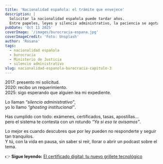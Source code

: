 ```yaml
---
title: 'Nacionalidad española: el trámite que envejece'
description: |
  Solicitar la nacionalidad española puede tardar años. 
  Entre papeles, leyes y silencio administrativo, la paciencia se agota.
pubDate: 'Oct 11 2025'
coverImage: '/images/burocracia-espana.jpg'
coverImageCredit: 'Foto: Unsplash'
author: 'Rosana'
tags:
  - nacionalidad española
  - burocracia
  - Ministerio de Justicia
  - silencio administrativo
slug: nacionalidad-espanola-burocracia-capitulo-3
---
```


2017: presento mi solicitud.  
2020: recibo un requerimiento.  
2025: sigo esperando que alguien lea mi expediente.

Lo llaman _“silencio administrativo”_,  
yo lo llamo _“ghosting institucional”_.

Has cumplido con todo: exámenes, certificados, tasas, apostillas…  
pero el sistema te contesta con un rotundo _“Ya si eso te avisamos”_.

Lo mejor es cuando descubres que por ley pueden no responderte y seguir tan tranquilos.  
Y tú, con la vida en pausa, sin saber si reír, llorar o abrir un podcast sobre el tema.

👉 **Sigue leyendo:** [El certificado digital: tu nuevo grillete tecnológico](/blog/nacionalidad-espanola-burocracia-capitulo-4/)
